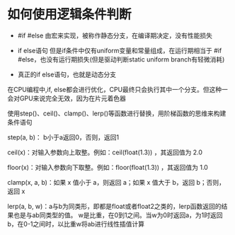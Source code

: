 # 如何使用逻辑条件判断

* #if #else
由宏来实现，被称作静态分支，在编译期决定，没有性能损失

* if else语句
但是if条件中仅有uniform变量和常量组成，在运行期相当于 #if #else，也没有运行期损失(但是驱动判断static uniform branch有轻微消耗)

* 真正的if else语句，也就是动态分支

在CPU编程中,if, else都会进行优化，CPU最终只会执行其中一个分支。但这种一会对GPU来说完全无效，因为在片元着色器

使用step()、ceil()、clamp()、lerp()等函数进行替换，用阶梯函数的思维来构建条件语句

step(a, b)： b小于a返回0，否则，返回1

ceil(x)：对输入参数向上取整。例如：ceil(float(1.3)) ，其返回值为 2.0

floor(x)：对输入参数向下取整。例如：floor(float(1.3)) ，其返回值为 1.0

clamp(x, a, b)：如果 x 值小于 a，则返回 a；如果 x 值大于 b，返回 b；否则，返回 x

lerp(a, b, w)：a与b为同类形，即都是float或者float2之类的，lerp函数返回的结果也是与ab同类型的值。
w是比重，在0到1之间。当w为0时返回a，为1时返回b，在0-1之间时，以比重w将ab进行线性插值计算
